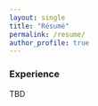 ```yaml
---
layout: single
title: "Résumé"
permalink: /resume/
author_profile: true
---
```


### Experience

TBD 
